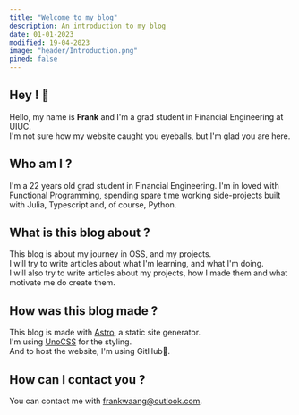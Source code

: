 ```yaml
---
title: "Welcome to my blog"
description: An introduction to my blog
date: 01-01-2023
modified: 19-04-2023
image: "header/Introduction.png"
pined: false
---
```


## Hey ! 👋

Hello, my name is **Frank** and I'm a grad student in Financial Engineering at UIUC. <br>
I'm not sure how my website caught you eyeballs, but I'm glad you are here.

## Who am I ?

I'm a 22 years old grad student in Financial Engineering. I'm in loved with Functional Programming, spending spare time working side-projects built with Julia, Typescript and, of course, Python. 

## What is this blog about ?

This blog is about my journey in OSS, and my projects. <br>
I will try to write articles about what I'm learning, and what I'm doing. <br>
I will also try to write articles about my projects, how I made them and what motivate me do create them.

## How was this blog made ?

This blog is made with [Astro](https://astro.build/), a static site generator. <br>
I'm using [UnoCSS](https://unocss.dev/) for the styling. <br>
And to host the website, I'm using GitHub🫡.

## How can I contact you ?

You can contact me with [frankwaang@outlook.com](frankwaang@outlook.com). <br>
